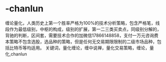 # -chanlun
缠论量化，人类历史上第一个胜率严格为100%的技术分析策略，包含严格笔，线段作为最低级别，中枢的构成，级别的扩展，第一二三类买卖点，同级别分解的，背驰的判断，区间套，需要技术合作的加微信17866148858，支付一万元咨询费
 本策略不包含选股，选品种的策略，但是任何无交易期限限制的二级市场品种，包括比特币等均适用。
 关键词，量化缠论，缠中说禅，量化交易策略，缠论，量化,chanlun
